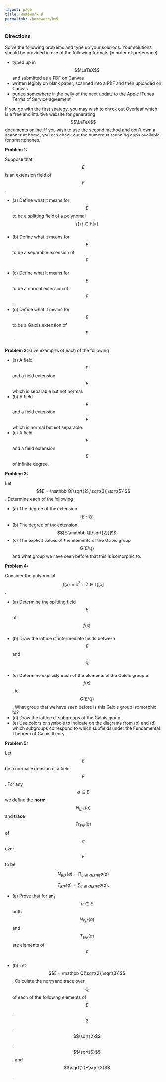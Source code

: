 ```yaml
---
layout: page
title: Homework 9
permalink: /homework/hw9
---
```


### Directions
Solve the following problems and type up your solutions.  Your solutions should be provided in one of the following formats (in order of preference)
* typed up in $$\LaTeX$$ and submitted as a PDF on Canvas
* written legibly on blank paper, scanned into a PDF and then uploaded on Canvas
* buried somewhere in the belly of the next update to the Apple ITunes Terms of Service agreement

If you go with the first strategy, you may wish to check out Overleaf which is a free and intuitive website for generating $$\LaTeX$$ documents online.
If you wish to use the second method and don't own a scanner at home, you can check out the numerous scanning apps available for smartphones.

**Problem 1:** 

Suppose that $$E$$ is an extension field of $$F$$.

* (a) Define what it means for $$E$$ to be a splitting field of a polynomal $$f(x)\in F[x]$$.
* (b) Define what it means for $$E$$ to be a separable extension of $$F$$.
* (c) Define what it means for $$E$$ to be a normal extension of $$F$$.
* (d) Define what it means for $$E$$ to be a Galois extension of $$F$$.

**Problem 2:**
Give examples of each of the following

* (a) A field $$F$$ and a field extension $$E$$ which is separable but not normal.
* (b) A field $$F$$ and a field extension $$E$$ which is normal but not separable.
* (c) A field $$F$$ and a field extension $$E$$ of infinite degree.

**Problem 3:**

Let $$E = \mathbb Q[\sqrt{2},\sqrt{3},\sqrt{5}]$$.  Determine each of the following

* (a) The degree of the extension $$[E:\mathbb Q]$$
* (b) The degree of the extension $$[E:\mathbb Q[\sqrt{2}]]$$
* (c) The explicit values of the elements of the Galois group $$G(E/\mathbb Q)$$ and what group we have seen before that this is isomorphic to.

**Problem 4:**

Consider the polynomial $$f(x) = x^3+2\in \mathbb Q[x]$$.

* (a) Determine the splitting field $$E$$ of $$f(x)$$.
* (b) Draw the lattice of intermediate fields between $$E$$ and $$\mathbb Q$$.
* (c) Determine explicitly each of the elements of the Galois group of $$f(x)$$, ie. $$G(E/\mathbb Q)$$.  What group that we have seen before is this Galois group isomorphic to?
* (d) Draw the lattice of subgroups of the Galois group.
* (e) Use colors or symbols to indicate on the diagrams from (b) and (d) which subgroups correspond to which subfields under the Fundamental Theorem of Galois theory.

**Problem 5:**

Let $$E$$ be a normal extension of a field $$F$$.  For any $$a\in E$$ we define the **norm** $$N_{E/F}(a)$$ and **trace** $$Tr_{E/F}(a)$$ of $$a$$ over $$F$$ to be

$$N_{E/F}(a) = \prod_{\sigma\in G(E/F)} \sigma(a)$$

$$T_{E/F}(a) = \sum_{\sigma\in G(E/F)}  \sigma(a).$$

* (a) Prove that for any $$a\in E$$ both $$N_{E/F}(a)$$ and $$T_{E/F}(a)$$ are elements of $$F$$.
* (b) Let $$E = \mathbb Q(\sqrt{2},\sqrt{3})$$.  Calculate the norm and trace over $$\mathbb Q$$ of each of the following elements of $$E$$: $$2$$, $$\sqrt{2}$$, $$\sqrt{6}$$, and $$\sqrt{2}+\sqrt{3}$$.


